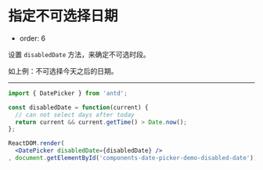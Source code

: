 # 指定不可选择日期

- order: 6

设置 `disabledDate` 方法，来确定不可选时段。

如上例：不可选择今天之后的日期。

---

````jsx
import { DatePicker } from 'antd';

const disabledDate = function(current) {
  // can not select days after today
  return current && current.getTime() > Date.now();
};

ReactDOM.render(
  <DatePicker disabledDate={disabledDate} />
, document.getElementById('components-date-picker-demo-disabled-date'));
````
